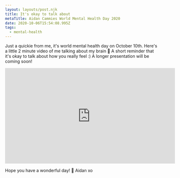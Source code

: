 ```yaml
---
layout: layouts/post.njk
title: It's okay to talk about 
metaTitle: Aidan Cammies World Mental Health Day 2020
date: 2020-10-06T15:54:08.995Z
tags:
  - mental-health
---
```

Just a quickie from me, it's world mental health day on October 10th. Here's a little 2 minute video of me talking about my brain 🧠 
A short reminder that it's okay to talk about how you really feel :) A longer presentation will be coming soon! 

<iframe width="560" height="315" src="https://www.youtube.com/embed/p8xDt06q3Nc" frameborder="0" allow="accelerometer; autoplay; encrypted-media; gyroscope; picture-in-picture" allowfullscreen></iframe>

Hope you have a wonderful day! 💖
Aidan xo 
